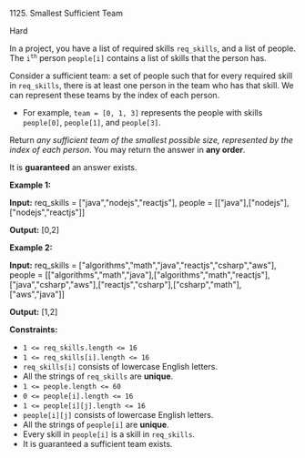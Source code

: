1125\. Smallest Sufficient Team

Hard

In a project, you have a list of required skills `req_skills`, and a list of people. The <code>i<sup>th</sup></code> person `people[i]` contains a list of skills that the person has.

Consider a sufficient team: a set of people such that for every required skill in `req_skills`, there is at least one person in the team who has that skill. We can represent these teams by the index of each person.

*   For example, `team = [0, 1, 3]` represents the people with skills `people[0]`, `people[1]`, and `people[3]`.

Return _any sufficient team of the smallest possible size, represented by the index of each person_. You may return the answer in **any order**.

It is **guaranteed** an answer exists.

**Example 1:**

**Input:** req\_skills = ["java","nodejs","reactjs"], people = [["java"],["nodejs"],["nodejs","reactjs"]]

**Output:** [0,2]

**Example 2:**

**Input:** req\_skills = ["algorithms","math","java","reactjs","csharp","aws"], people = [["algorithms","math","java"],["algorithms","math","reactjs"],["java","csharp","aws"],["reactjs","csharp"],["csharp","math"],["aws","java"]]

**Output:** [1,2]

**Constraints:**

*   `1 <= req_skills.length <= 16`
*   `1 <= req_skills[i].length <= 16`
*   `req_skills[i]` consists of lowercase English letters.
*   All the strings of `req_skills` are **unique**.
*   `1 <= people.length <= 60`
*   `0 <= people[i].length <= 16`
*   `1 <= people[i][j].length <= 16`
*   `people[i][j]` consists of lowercase English letters.
*   All the strings of `people[i]` are **unique**.
*   Every skill in `people[i]` is a skill in `req_skills`.
*   It is guaranteed a sufficient team exists.